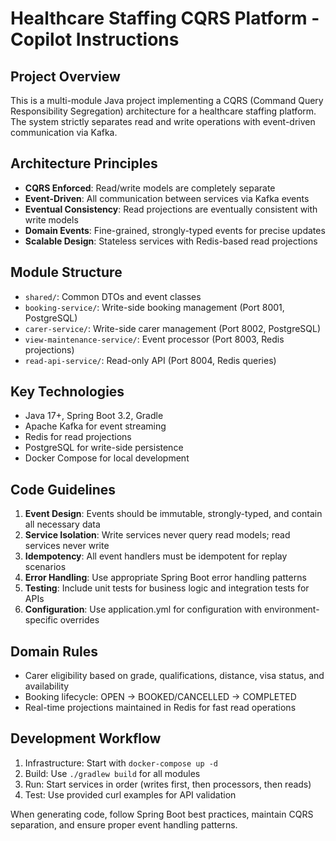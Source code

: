 <!-- Use this file to provide workspace-specific custom instructions to Copilot. For more details, visit https://code.visualstudio.com/docs/copilot/copilot-customization#_use-a-githubcopilotinstructionsmd-file -->

# Healthcare Staffing CQRS Platform - Copilot Instructions

## Project Overview
This is a multi-module Java project implementing a CQRS (Command Query Responsibility Segregation) architecture for a healthcare staffing platform. The system strictly separates read and write operations with event-driven communication via Kafka.

## Architecture Principles
- **CQRS Enforced**: Read/write models are completely separate
- **Event-Driven**: All communication between services via Kafka events
- **Eventual Consistency**: Read projections are eventually consistent with write models
- **Domain Events**: Fine-grained, strongly-typed events for precise updates
- **Scalable Design**: Stateless services with Redis-based read projections

## Module Structure
- `shared/`: Common DTOs and event classes
- `booking-service/`: Write-side booking management (Port 8001, PostgreSQL)
- `carer-service/`: Write-side carer management (Port 8002, PostgreSQL)  
- `view-maintenance-service/`: Event processor (Port 8003, Redis projections)
- `read-api-service/`: Read-only API (Port 8004, Redis queries)

## Key Technologies
- Java 17+, Spring Boot 3.2, Gradle
- Apache Kafka for event streaming
- Redis for read projections
- PostgreSQL for write-side persistence
- Docker Compose for local development

## Code Guidelines
1. **Event Design**: Events should be immutable, strongly-typed, and contain all necessary data
2. **Service Isolation**: Write services never query read models; read services never write
3. **Idempotency**: All event handlers must be idempotent for replay scenarios
4. **Error Handling**: Use appropriate Spring Boot error handling patterns
5. **Testing**: Include unit tests for business logic and integration tests for APIs
6. **Configuration**: Use application.yml for configuration with environment-specific overrides

## Domain Rules
- Carer eligibility based on grade, qualifications, distance, visa status, and availability
- Booking lifecycle: OPEN → BOOKED/CANCELLED → COMPLETED
- Real-time projections maintained in Redis for fast read operations

## Development Workflow
1. Infrastructure: Start with `docker-compose up -d`
2. Build: Use `./gradlew build` for all modules
3. Run: Start services in order (writes first, then processors, then reads)
4. Test: Use provided curl examples for API validation

When generating code, follow Spring Boot best practices, maintain CQRS separation, and ensure proper event handling patterns.

